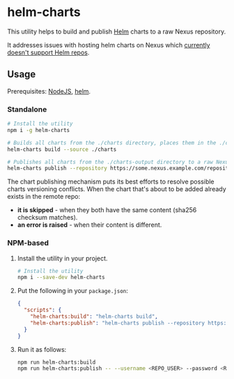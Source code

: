 # helm-charts

This utility helps to build and publish [Helm](https://helm.sh/) charts
to a raw Nexus repository.

It addresses issues with hosting
helm charts on Nexus which [currently doesn't support Helm repos](https://issues.sonatype.org/browse/NEXUS-13325).

## Usage

Prerequisites: [NodeJS](https://nodejs.org/en/), [helm](https://github.com/kubernetes/helm#install).

### Standalone

```bash
# Install the utility
npm i -g helm-charts

# Builds all charts from the ./charts directory, places them in the ./charts-output directory and generates a repo index.
helm-charts build --source ./charts

# Publishes all charts from the ./charts-output directory to a raw Nexus repo available at https://some.nexus.example.com/repository/helm-raw/charts
helm-charts publish --repository https://some.nexus.example.com/repository/helm-raw/charts --username <REPO_USER> --password <REPO_PASS>
```

The chart publishing mechanism puts its best efforts to resolve possible charts versioning conflicts.
When the chart that's about to be added already exists in the remote repo:
- **it is skipped** - when they both have the same content (sha256 checksum matches).
- **an error is raised** - when their content is different.

### NPM-based

1. Install the utility in your project.

   ```bash
   # Install the utility
   npm i --save-dev helm-charts
   ```

2. Put the following in your `package.json`:

   ```json
   {
     "scripts": {
       "helm-charts:build": "helm-charts build",
       "helm-charts:publish": "helm-charts publish --repository https://some.nexus.example.com/repository/helm-raw/charts"
     }
   }
   ```

3. Run it as follows:

   ```bash
   npm run helm-charts:build
   npm run helm-charts:publish -- --username <REPO_USER> --password <REPO_PASS>
   ```